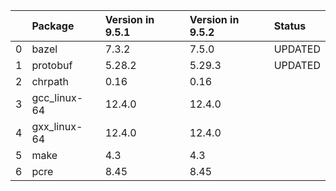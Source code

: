 <!-- markdown-link-check-disable -->

|    | Package      | Version in 9.5.1   | Version in 9.5.2   | Status   |
|---:|:-------------|:-------------------|:-------------------|:---------|
|  0 | bazel        | 7.3.2              | 7.5.0              | UPDATED  |
|  1 | protobuf     | 5.28.2             | 5.29.3             | UPDATED  |
|  2 | chrpath      | 0.16               | 0.16               |          |
|  3 | gcc_linux-64 | 12.4.0             | 12.4.0             |          |
|  4 | gxx_linux-64 | 12.4.0             | 12.4.0             |          |
|  5 | make         | 4.3                | 4.3                |          |
|  6 | pcre         | 8.45               | 8.45               |          |
